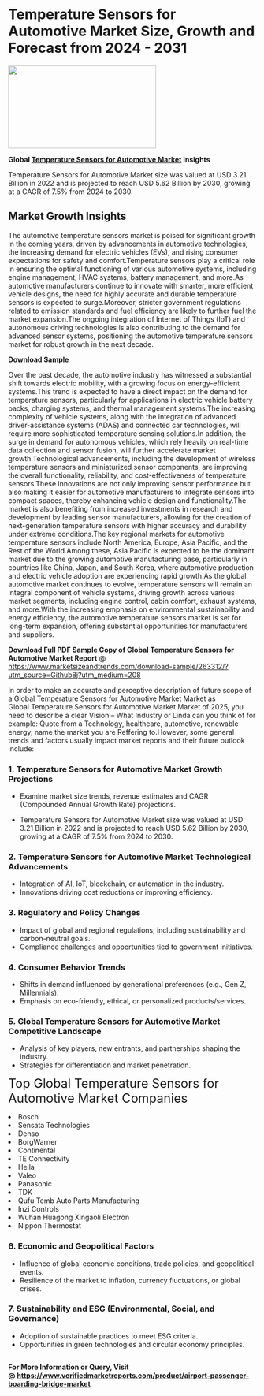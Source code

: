 <H1>Temperature Sensors for Automotive Market Size, Growth and Forecast from 2024 - 2031</H1><img class="aligncenter size-medium wp-image-584254" src="https://thirdeyenews.in/wp-content/uploads/2024/09/Global-Market-Research-300x168.jpeg" alt="" width="300" height="168" /><p><strong>Global&nbsp;<a href="https://www.marketsizeandtrends.com/download-sample/263312/?utm_source=Github8j?utm_medium=208">Temperature Sensors for Automotive Market</a> Insights</strong></p><p>Temperature Sensors for Automotive Market size was valued at USD 3.21 Billion in 2022 and is projected to reach USD 5.62 Billion by 2030, growing at a CAGR of 7.5% from 2024 to 2030.</p><p><h2>Market Growth Insights</h2> <p>The automotive temperature sensors market is poised for significant growth in the coming years, driven by advancements in automotive technologies, the increasing demand for electric vehicles (EVs), and rising consumer expectations for safety and comfort.Temperature sensors play a critical role in ensuring the optimal functioning of various automotive systems, including engine management, HVAC systems, battery management, and more.As automotive manufacturers continue to innovate with smarter, more efficient vehicle designs, the need for highly accurate and durable temperature sensors is expected to surge.Moreover, stricter government regulations related to emission standards and fuel efficiency are likely to further fuel the market expansion.The ongoing integration of Internet of Things (IoT) and autonomous driving technologies is also contributing to the demand for advanced sensor systems, positioning the automotive temperature sensors market for robust growth in the next decade.</p> <p><strong>Download Sample</strong></p> <p>Over the past decade, the automotive industry has witnessed a substantial shift towards electric mobility, with a growing focus on energy-efficient systems.This trend is expected to have a direct impact on the demand for temperature sensors, particularly for applications in electric vehicle battery packs, charging systems, and thermal management systems.The increasing complexity of vehicle systems, along with the integration of advanced driver-assistance systems (ADAS) and connected car technologies, will require more sophisticated temperature sensing solutions.In addition, the surge in demand for autonomous vehicles, which rely heavily on real-time data collection and sensor fusion, will further accelerate market growth.Technological advancements, including the development of wireless temperature sensors and miniaturized sensor components, are improving the overall functionality, reliability, and cost-effectiveness of temperature sensors.These innovations are not only improving sensor performance but also making it easier for automotive manufacturers to integrate sensors into compact spaces, thereby enhancing vehicle design and functionality.The market is also benefiting from increased investments in research and development by leading sensor manufacturers, allowing for the creation of next-generation temperature sensors with higher accuracy and durability under extreme conditions.The key regional markets for automotive temperature sensors include North America, Europe, Asia Pacific, and the Rest of the World.Among these, Asia Pacific is expected to be the dominant market due to the growing automotive manufacturing base, particularly in countries like China, Japan, and South Korea, where automotive production and electric vehicle adoption are experiencing rapid growth.As the global automotive market continues to evolve, temperature sensors will remain an integral component of vehicle systems, driving growth across various market segments, including engine control, cabin comfort, exhaust systems, and more.With the increasing emphasis on environmental sustainability and energy efficiency, the automotive temperature sensors market is set for long-term expansion, offering substantial opportunities for manufacturers and suppliers.</p> <p><span class=""><strong>Download Full PDF Sample Copy of Global Temperature Sensors for Automotive Market Report</strong> @ <a href="https://www.marketsizeandtrends.com/download-sample/263312/?utm_source=Github8j?utm_medium=208" target="_blank">https://www.marketsizeandtrends.com/download-sample/263312/?utm_source=Github8j?utm_medium=208</a></span></p><p>In order to make an accurate and perceptive description of future scope of a Global&nbsp;Temperature Sensors for Automotive Market Market as Global&nbsp;Temperature Sensors for Automotive Market Market of 2025, you need to describe a clear Vision &ndash; What Industry or Linda can you think of for example: Quote from a Technology, healthcare, automotive, renewable energy, name the market you are Reffering to.However, some general trends and factors usually impact market reports and their future outlook include:</p><h3>1.&nbsp;<strong>Temperature Sensors for Automotive Market Growth Projections</strong></h3><ul><li>Examine market size trends, revenue estimates and CAGR (Compounded Annual Growth Rate) projections.</li><li><p>Temperature Sensors for Automotive Market size was valued at USD 3.21 Billion in 2022 and is projected to reach USD 5.62 Billion by 2030, growing at a CAGR of 7.5% from 2024 to 2030.</p></li></ul><h3>2.&nbsp;<strong>Temperature Sensors for Automotive Market Technological Advancements</strong></h3><ul><li>Integration of AI, IoT, blockchain, or automation in the industry.</li><li>Innovations driving cost reductions or improving efficiency.</li></ul><h3>3.&nbsp;<strong>Regulatory and Policy Changes</strong></h3><ul><li>Impact of global and regional regulations, including sustainability and carbon-neutral goals.</li><li>Compliance challenges and opportunities tied to government initiatives.</li></ul><h3>4.&nbsp;<strong>Consumer Behavior Trends</strong></h3><ul><li>Shifts in demand influenced by generational preferences (e.g., Gen Z, Millennials).</li><li>Emphasis on eco-friendly, ethical, or personalized products/services.</li></ul><h3>5.&nbsp;<strong>Global Temperature Sensors for Automotive Market Competitive Landscape</strong></h3><ul><li>Analysis of key players, new entrants, and partnerships shaping the industry.</li><li>Strategies for differentiation and market penetration.</li></ul><p data-pm-slice="1 1 []"><span style="color: inherit; font-family: inherit; font-size: 25px;">Top Global Temperature Sensors for Automotive Market Companies</span></p><div class="" data-test-id=""><p><li>Bosch</li><li> Sensata Technologies</li><li> Denso</li><li> BorgWarner</li><li> Continental</li><li> TE Connectivity</li><li> Hella</li><li> Valeo</li><li> Panasonic</li><li> TDK</li><li> Qufu Temb Auto Parts Manufacturing</li><li> Inzi Controls</li><li> Wuhan Huagong Xingaoli Electron</li><li> Nippon Thermostat</li></p></div><h3>6.&nbsp;<strong>Economic and Geopolitical Factors</strong></h3><ul><li>Influence of global economic conditions, trade policies, and geopolitical events.</li><li>Resilience of the market to inflation, currency fluctuations, or global crises.</li></ul><h3>7.&nbsp;<strong>Sustainability and ESG (Environmental, Social, and Governance)</strong></h3><ul><li>Adoption of sustainable practices to meet ESG criteria.</li><li>Opportunities in green technologies and circular economy principles.</li></ul><h2><strong style="font-size: 14px;">For More Information or Query, Visit @&nbsp;</strong><a style="background-color: #ffffff; font-size: 14px;" href="https://www.marketsizeandtrends.com/report/temperature-sensors-for-automotive-market/" target="_blank">https://www.verifiedmarketreports.com/product/airport-passenger-boarding-bridge-market</a></h2>